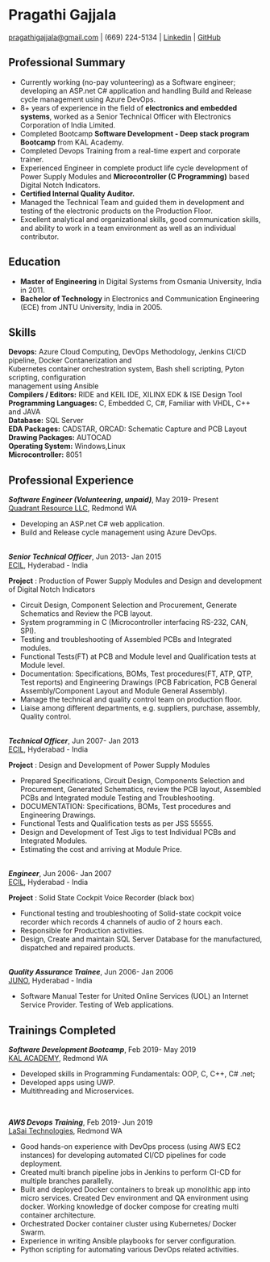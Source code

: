 # Pragathi Gajjala
pragathigajjala@gmail.com | (669) 224-5134 | [Linkedin](https://linkedin.com/in/pragathigajjala) | [GitHub](https://github.com/pragathigajjala)


## Professional Summary 

-	Currently working (no-pay volunteering) as a Software engineer; developing an ASP.net C# application and handling Build and Release cycle management using Azure DevOps. 
- 8+ years of experience in the field of **electronics and embedded systems**, worked as a Senior Technical Officer with Electronics Corporation of India Limited. 
-   Completed Bootcamp **Software Development - Deep stack program Bootcamp** from KAL Academy.
- Completed Devops Training from a real-time expert and corporate trainer. 
-	Experienced Engineer in complete product life cycle development of Power Supply Modules and **Microcontroller (C Programming)** based Digital Notch Indicators. 
-	**Certified Internal Quality Auditor.**
-	Managed the Technical Team and guided them in development and testing of the electronic products on the Production Floor.
-	Excellent analytical and organizational skills, good communication skills, and ability to work in a team environment as well as an individual contributor. 


## Education
-	**Master of Engineering** in Digital Systems from Osmania University, India in 2011.
-	**Bachelor of Technology** in Electronics and Communication Engineering (ECE) from JNTU University, India in 2005.


## Skills
**Devops:**             	            Azure Cloud Computing, DevOps Methodology, Jenkins CI/CD pipeline, Docker Contanerization and     
                                      Kubernetes container orchestration system, Bash shell scripting, Pyton scripting, configuration   
                                      management using Ansible  
**Compilers / Editors:**             	RIDE and KEIL IDE, XILINX EDK & ISE Design Tool  
**Programming Languages:**        		C, Embedded C, C#, Familiar with VHDL, C++ and JAVA  
**Database:**                         SQL Server   
**EDA Packages:**                     CADSTAR, ORCAD: Schematic Capture and PCB Layout  
**Drawing Packages:**                 AUTOCAD  
**Operating System:**                 Windows,Linux   
**Microcontroller:**                  8051


## Professional Experience
_**Software Engineer (Volunteering, unpaid)**_,  May 2019- Present  
[Quadrant Resource LLC](https://www.quadrantresource.com/), Redmond WA

-	Developing an ASP.net C# web application. 
-	Build and Release cycle management using Azure DevOps.   
&nbsp;


_**Senior Technical Officer**_,  Jun 2013- Jan 2015  
[ECIL](http://www.ecil.co.in/), Hyderabad - India 

 **Project**   : Production of Power Supply Modules and Design and development of Digital Notch Indicators
-	Circuit Design, Component Selection and Procurement, Generate Schematics and Review the PCB layout.
-	System programming in C (Microcontroller interfacing RS-232, CAN, SPI).
-	Testing and troubleshooting of Assembled PCBs and Integrated modules.
-	Functional Tests(FT) at PCB and Module level and Qualification tests at Module level. 
-	Documentation: Specifications, BOMs, Test procedures(FT, ATP, QTP, Test reports) and Engineering Drawings (PCB Fabrication, PCB General Assembly/Component Layout and Module General Assembly).
-	Manage the technical and quality control team on production floor.
-	Liaise among different departments, e.g. suppliers, purchase, assembly, Quality control.   
&nbsp;



_**Technical Officer**_,  Jun 2007- Jan 2013  
[ECIL](http://www.ecil.co.in/), Hyderabad - India 

**Project**    : Design and Development of Power Supply Modules
-	Prepared Specifications, Circuit Design, Components Selection and Procurement, Generated Schematics, review the PCB layout, Assembled PCBs and Integrated module Testing and Troubleshooting.
-	DOCUMENTATION: Specifications, BOMs, Test procedures and Engineering Drawings.
-	Functional Tests and Qualification tests as per JSS 55555. 
- Design and Development of Test Jigs to test Individual PCBs and Integrated Modules. 
- Estimating the cost and arriving at Module Price.   
&nbsp;

_**Engineer**_,  Jun 2006- Jan 2007  
[ECIL](http://www.ecil.co.in/), Hyderabad - India 

**Project**   : Solid State Cockpit Voice Recorder (black box)
-	Functional testing and troubleshooting of Solid-state cockpit voice recorder which records 4 channels of audio of 2 hours each. 
-	Responsible for Production activities.
- Design, Create and maintain SQL Server Database for the manufactured, dispatched and repaired products.   
&nbsp;


_**Quality Assurance Trainee**_,  Jun 2006- Jan 2006  
[JUNO](https://www.juno.com/), Hyderabad - India 

- Software Manual Tester for United Online Services (UOL) an Internet Service Provider. Testing of Web applications.
&nbsp;



## Trainings Completed
_**Software Development Bootcamp**_,  Feb 2019- May 2019  
[KAL ACADEMY](https://www.kalacademy.org/), Redmond WA

- Developed skills in Programming Fundamentals: OOP, C, C++, C# .net;  
- Developed apps using UWP.
- Multithreading and Microservices.

&nbsp;


_**AWS Devops Training**_,  Feb 2019- Jun 2019  
[LaSai Technologies](http://www.lasaitech.com/), Redmond WA

- Good hands-on experience with DevOps process (using AWS EC2 instances) for developing automated CI/CD pipelines for code deployment.
- Created multi branch pipeline jobs in Jenkins to perform CI-CD for multiple branches parallelly.
- Built and deployed Docker containers to break up monolithic app into micro services. Created Dev environment and QA environment using 
  docker. Working knowledge of docker compose for creating multi container architecture.
- Orchestrated Docker container cluster using Kubernetes/ Docker Swarm.
- Experience in writing Ansible playbooks for server configuration.
- Python scripting for automating various DevOps related activities. 
